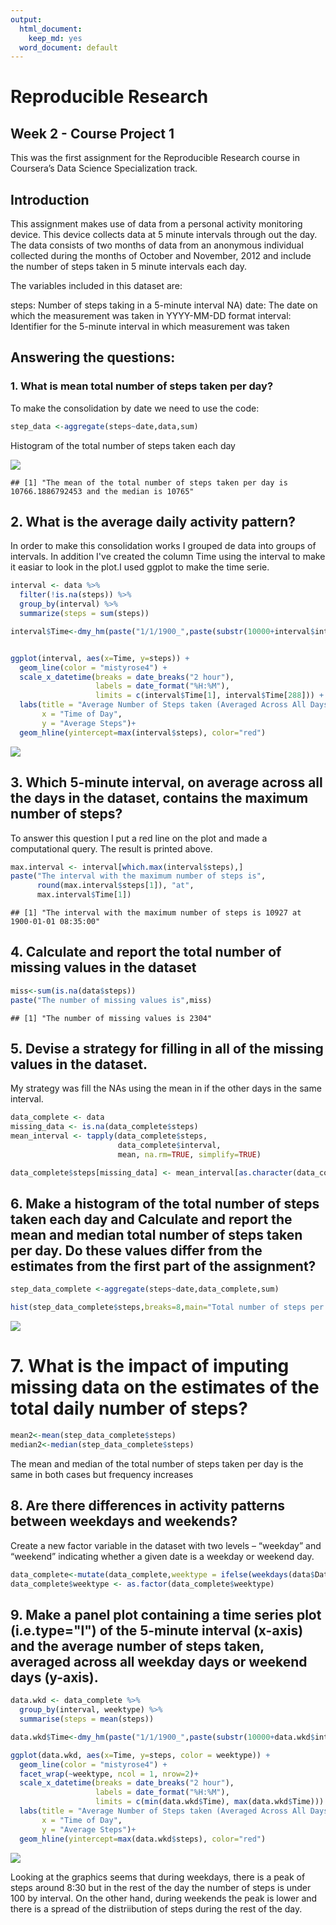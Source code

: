 ```yaml
---
output:
  html_document: 
    keep_md: yes
  word_document: default
---
```

# Reproducible Research
## Week 2 - Course Project 1

This was the first assignment for the Reproducible Research course in Coursera’s Data Science Specialization track.

## Introduction

This assignment makes use of data from a personal activity monitoring device. This device collects data at 5 minute intervals through out the day. The data consists of two months of data from an anonymous individual collected during the months of October and November, 2012 and include the number of steps taken in 5 minute intervals each day.

The variables included in this dataset are:

steps: Number of steps taking in a 5-minute interval NA)
date: The date on which the measurement was taken in YYYY-MM-DD format
interval: Identifier for the 5-minute interval in which measurement was taken




## Answering the questions:

### 1. What is mean total number of steps taken per day?

To make the consolidation by date we need to use the code:


```r
step_data <-aggregate(steps~date,data,sum)
```

Histogram of the total number of steps taken each day

![](PA1_template_files/figure-html/unnamed-chunk-2-1.png)<!-- -->

```
## [1] "The mean of the total number of steps taken per day is 10766.1886792453 and the median is 10765"
```


## 2. What is the average daily activity pattern?

In order to make this consolidation works I grouped de data into groups of intervals. In addition I've created the column Time using the interval to make it easiar to look in the plot.I used ggplot to make the time serie.



```r
interval <- data %>% 
  filter(!is.na(steps)) %>% 
  group_by(interval) %>% 
  summarize(steps = sum(steps))

interval$Time<-dmy_hm(paste("1/1/1900_",paste(substr(10000+interval$interval,2,3),substr(10000+interval$interval,4,5),sep=":")))


ggplot(interval, aes(x=Time, y=steps)) +
  geom_line(color = "mistyrose4") +
  scale_x_datetime(breaks = date_breaks("2 hour"), 
                   labels = date_format("%H:%M"),
                   limits = c(interval$Time[1], interval$Time[288])) +
  labs(title = "Average Number of Steps taken (Averaged Across All Days)", 
       x = "Time of Day", 
       y = "Average Steps")+
  geom_hline(yintercept=max(interval$steps), color="red")
```

![](PA1_template_files/figure-html/unnamed-chunk-3-1.png)<!-- -->

## 3. Which 5-minute interval, on average across all the days in the dataset, contains the maximum number of steps?

To answer this question I put a red line on the plot and made a computational query. The result is printed above.


```r
max.interval <- interval[which.max(interval$steps),]
paste("The interval with the maximum number of steps is",
      round(max.interval$steps[1]), "at",
      max.interval$Time[1])
```

```
## [1] "The interval with the maximum number of steps is 10927 at 1900-01-01 08:35:00"
```

## 4. Calculate and report the total number of missing values in the dataset 


```r
miss<-sum(is.na(data$steps))
paste("The number of missing values is",miss)
```

```
## [1] "The number of missing values is 2304"
```

## 5. Devise a strategy for filling in all of the missing values in the dataset.

My strategy was fill the NAs using the mean in if the other days in the same interval.


```r
data_complete <- data
missing_data <- is.na(data_complete$steps)
mean_interval <- tapply(data_complete$steps,
                        data_complete$interval, 
                        mean, na.rm=TRUE, simplify=TRUE)

data_complete$steps[missing_data] <- mean_interval[as.character(data_complete$interval[missing_data])]
```


## 6. Make a histogram of the total number of steps taken each day and Calculate and report the mean and median total number of steps taken per day. Do these values differ from the estimates from the first part of the assignment? 


```r
step_data_complete <-aggregate(steps~date,data_complete,sum)

hist(step_data_complete$steps,breaks=8,main="Total number of steps per day", xlab="Steps per day",col="dark blue")
```

![](PA1_template_files/figure-html/unnamed-chunk-7-1.png)<!-- -->


# 7. What is the impact of imputing missing data on the estimates of the total daily number of steps?


```r
mean2<-mean(step_data_complete$steps)
median2<-median(step_data_complete$steps)
```

The mean and median of the total number of steps taken per day is the same in both cases but frequency increases

## 8. Are there differences in activity patterns between weekdays and weekends?

Create a new factor variable in the dataset with two levels – “weekday” and “weekend” indicating whether a given date is a weekday or weekend day.


```r
data_complete<-mutate(data_complete,weektype = ifelse(weekdays(data$Date_Time)%in%c("sábado","domingo"),"Weekend","Weekday"))
data_complete$weektype <- as.factor(data_complete$weektype)
```

## 9. Make a panel plot containing a time series plot (i.e.type="l") of the 5-minute interval (x-axis) and the average number of steps taken, averaged across all weekday days or weekend days (y-axis).


```r
data.wkd <- data_complete %>%
  group_by(interval, weektype) %>%
  summarise(steps = mean(steps))

data.wkd$Time<-dmy_hm(paste("1/1/1900_",paste(substr(10000+data.wkd$interval,2,3),substr(10000+data.wkd$interval,4,5),sep=":")))

ggplot(data.wkd, aes(x=Time, y=steps, color = weektype)) +
  geom_line(color = "mistyrose4") +
  facet_wrap(~weektype, ncol = 1, nrow=2)+
  scale_x_datetime(breaks = date_breaks("2 hour"), 
                   labels = date_format("%H:%M"),
                   limits = c(min(data.wkd$Time), max(data.wkd$Time))) +
  labs(title = "Average Number of Steps taken (Averaged Across All Days)", 
       x = "Time of Day", 
       y = "Average Steps")+
  geom_hline(yintercept=max(data.wkd$steps), color="red")
```

![](PA1_template_files/figure-html/unnamed-chunk-10-1.png)<!-- -->

Looking at the graphics seems that during weekdays, there is a peak of steps around 8:30 but in the rest of the day the number of steps is under 100 by interval. On the other hand, during weekends the peak is lower and there is a spread of the distriibution of steps during the rest of the day. 
